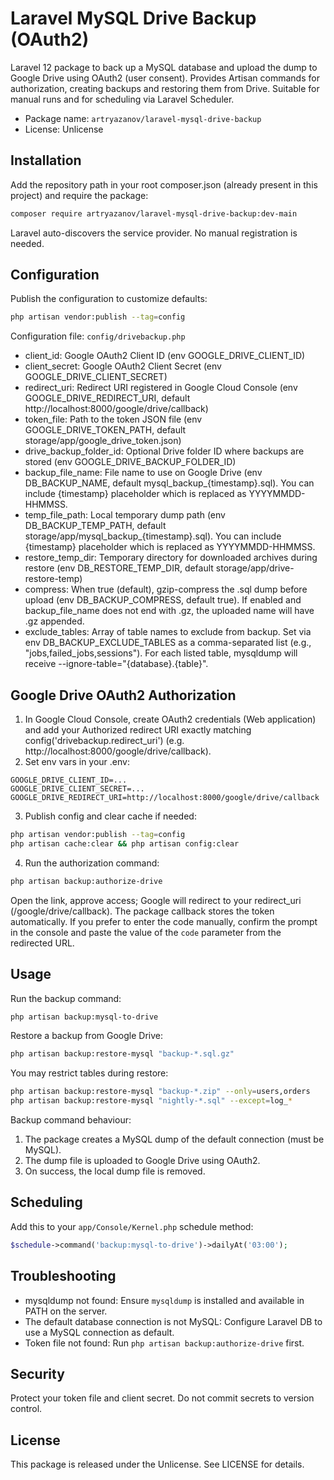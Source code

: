 # Laravel MySQL Drive Backup (OAuth2)

Laravel 12 package to back up a MySQL database and upload the dump to Google Drive using OAuth2 (user consent). Provides Artisan commands for authorization, creating backups and restoring them from Drive. Suitable for manual runs and for scheduling via Laravel Scheduler.

- Package name: `artryazanov/laravel-mysql-drive-backup`
- License: Unlicense

## Installation

Add the repository path in your root composer.json (already present in this project) and require the package:

```bash
composer require artryazanov/laravel-mysql-drive-backup:dev-main
```

Laravel auto-discovers the service provider. No manual registration is needed.

## Configuration

Publish the configuration to customize defaults:

```bash
php artisan vendor:publish --tag=config
```

Configuration file: `config/drivebackup.php`

- client_id: Google OAuth2 Client ID (env GOOGLE_DRIVE_CLIENT_ID)
- client_secret: Google OAuth2 Client Secret (env GOOGLE_DRIVE_CLIENT_SECRET)
- redirect_uri: Redirect URI registered in Google Cloud Console (env GOOGLE_DRIVE_REDIRECT_URI, default http://localhost:8000/google/drive/callback)
- token_file: Path to the token JSON file (env GOOGLE_DRIVE_TOKEN_PATH, default storage/app/google_drive_token.json)
- drive_backup_folder_id: Optional Drive folder ID where backups are stored (env GOOGLE_DRIVE_BACKUP_FOLDER_ID)
- backup_file_name: File name to use on Google Drive (env DB_BACKUP_NAME, default mysql_backup_{timestamp}.sql). You can include {timestamp} placeholder which is replaced as YYYYMMDD-HHMMSS.
- temp_file_path: Local temporary dump path (env DB_BACKUP_TEMP_PATH, default storage/app/mysql_backup_{timestamp}.sql). You can include {timestamp} placeholder which is replaced as YYYYMMDD-HHMMSS.
- restore_temp_dir: Temporary directory for downloaded archives during restore (env DB_RESTORE_TEMP_DIR, default storage/app/drive-restore-temp)
- compress: When true (default), gzip-compress the .sql dump before upload (env DB_BACKUP_COMPRESS, default true). If enabled and backup_file_name does not end with .gz, the uploaded name will have .gz appended.
- exclude_tables: Array of table names to exclude from backup. Set via env DB_BACKUP_EXCLUDE_TABLES as a comma-separated list (e.g., "jobs,failed_jobs,sessions"). For each listed table, mysqldump will receive --ignore-table="{database}.{table}".

## Google Drive OAuth2 Authorization

1. In Google Cloud Console, create OAuth2 credentials (Web application) and add your Authorized redirect URI exactly matching config('drivebackup.redirect_uri') (e.g. http://localhost:8000/google/drive/callback).
2. Set env vars in your .env:

```
GOOGLE_DRIVE_CLIENT_ID=...
GOOGLE_DRIVE_CLIENT_SECRET=...
GOOGLE_DRIVE_REDIRECT_URI=http://localhost:8000/google/drive/callback
```

3. Publish config and clear cache if needed:

```bash
php artisan vendor:publish --tag=config
php artisan cache:clear && php artisan config:clear
```

4. Run the authorization command:

```bash
php artisan backup:authorize-drive
```

Open the link, approve access; Google will redirect to your redirect_uri (/google/drive/callback). The package callback stores the token automatically. If you prefer to enter the code manually, confirm the prompt in the console and paste the value of the `code` parameter from the redirected URL.

## Usage

Run the backup command:

```bash
php artisan backup:mysql-to-drive
```

Restore a backup from Google Drive:

```bash
php artisan backup:restore-mysql "backup-*.sql.gz"
```

You may restrict tables during restore:

```bash
php artisan backup:restore-mysql "backup-*.zip" --only=users,orders
php artisan backup:restore-mysql "nightly-*.sql" --except=log_*
```

Backup command behaviour:
1. The package creates a MySQL dump of the default connection (must be MySQL).
2. The dump file is uploaded to Google Drive using OAuth2.
3. On success, the local dump file is removed.

## Scheduling

Add this to your `app/Console/Kernel.php` schedule method:

```php
$schedule->command('backup:mysql-to-drive')->dailyAt('03:00');
```

## Troubleshooting

- mysqldump not found: Ensure `mysqldump` is installed and available in PATH on the server.
- The default database connection is not MySQL: Configure Laravel DB to use a MySQL connection as default.
- Token file not found: Run `php artisan backup:authorize-drive` first.

## Security

Protect your token file and client secret. Do not commit secrets to version control.

## License

This package is released under the Unlicense. See LICENSE for details.
